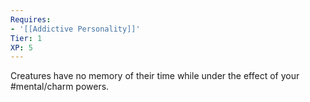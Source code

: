 ```yaml
---
Requires:
- '[[Addictive Personality]]'
Tier: 1
XP: 5
---
```

Creatures have no memory of their time while under the effect of your #mental/charm powers.